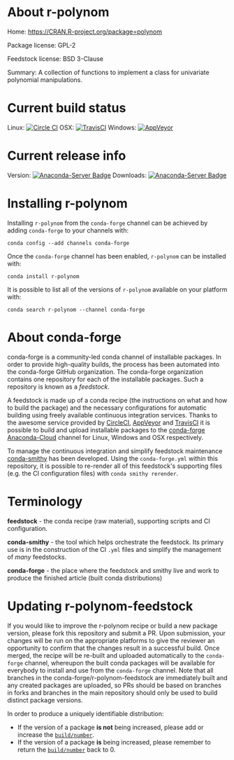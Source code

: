 About r-polynom
===============

Home: https://CRAN.R-project.org/package=polynom

Package license: GPL-2

Feedstock license: BSD 3-Clause

Summary: A collection of functions to implement a class for univariate polynomial manipulations.



Current build status
====================

Linux: [![Circle CI](https://circleci.com/gh/conda-forge/r-polynom-feedstock.svg?style=shield)](https://circleci.com/gh/conda-forge/r-polynom-feedstock)
OSX: [![TravisCI](https://travis-ci.org/conda-forge/r-polynom-feedstock.svg?branch=master)](https://travis-ci.org/conda-forge/r-polynom-feedstock)
Windows: [![AppVeyor](https://ci.appveyor.com/api/projects/status/github/conda-forge/r-polynom-feedstock?svg=True)](https://ci.appveyor.com/project/conda-forge/r-polynom-feedstock/branch/master)

Current release info
====================
Version: [![Anaconda-Server Badge](https://anaconda.org/conda-forge/r-polynom/badges/version.svg)](https://anaconda.org/conda-forge/r-polynom)
Downloads: [![Anaconda-Server Badge](https://anaconda.org/conda-forge/r-polynom/badges/downloads.svg)](https://anaconda.org/conda-forge/r-polynom)

Installing r-polynom
====================

Installing `r-polynom` from the `conda-forge` channel can be achieved by adding `conda-forge` to your channels with:

```
conda config --add channels conda-forge
```

Once the `conda-forge` channel has been enabled, `r-polynom` can be installed with:

```
conda install r-polynom
```

It is possible to list all of the versions of `r-polynom` available on your platform with:

```
conda search r-polynom --channel conda-forge
```


About conda-forge
=================

conda-forge is a community-led conda channel of installable packages.
In order to provide high-quality builds, the process has been automated into the
conda-forge GitHub organization. The conda-forge organization contains one repository
for each of the installable packages. Such a repository is known as a *feedstock*.

A feedstock is made up of a conda recipe (the instructions on what and how to build
the package) and the necessary configurations for automatic building using freely
available continuous integration services. Thanks to the awesome service provided by
[CircleCI](https://circleci.com/), [AppVeyor](http://www.appveyor.com/)
and [TravisCI](https://travis-ci.org/) it is possible to build and upload installable
packages to the [conda-forge](https://anaconda.org/conda-forge)
[Anaconda-Cloud](http://docs.anaconda.org/) channel for Linux, Windows and OSX respectively.

To manage the continuous integration and simplify feedstock maintenance
[conda-smithy](http://github.com/conda-forge/conda-smithy) has been developed.
Using the ``conda-forge.yml`` within this repository, it is possible to re-render all of
this feedstock's supporting files (e.g. the CI configuration files) with ``conda smithy rerender``.


Terminology
===========

**feedstock** - the conda recipe (raw material), supporting scripts and CI configuration.

**conda-smithy** - the tool which helps orchestrate the feedstock.
                   Its primary use is in the construction of the CI ``.yml`` files
                   and simplify the management of *many* feedstocks.

**conda-forge** - the place where the feedstock and smithy live and work to
                  produce the finished article (built conda distributions)


Updating r-polynom-feedstock
============================

If you would like to improve the r-polynom recipe or build a new
package version, please fork this repository and submit a PR. Upon submission,
your changes will be run on the appropriate platforms to give the reviewer an
opportunity to confirm that the changes result in a successful build. Once
merged, the recipe will be re-built and uploaded automatically to the
`conda-forge` channel, whereupon the built conda packages will be available for
everybody to install and use from the `conda-forge` channel.
Note that all branches in the conda-forge/r-polynom-feedstock are
immediately built and any created packages are uploaded, so PRs should be based
on branches in forks and branches in the main repository should only be used to
build distinct package versions.

In order to produce a uniquely identifiable distribution:
 * If the version of a package **is not** being increased, please add or increase
   the [``build/number``](http://conda.pydata.org/docs/building/meta-yaml.html#build-number-and-string).
 * If the version of a package **is** being increased, please remember to return
   the [``build/number``](http://conda.pydata.org/docs/building/meta-yaml.html#build-number-and-string)
   back to 0.
